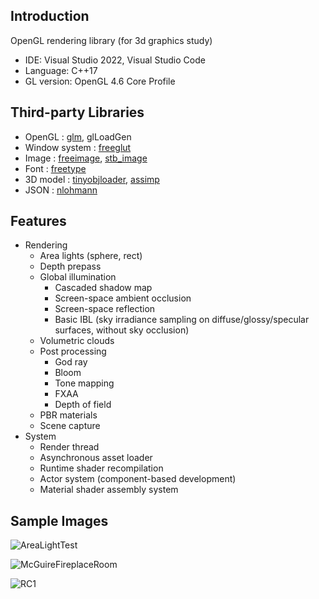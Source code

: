 
## Introduction
OpenGL rendering library (for 3d graphics study)

* IDE: Visual Studio 2022, Visual Studio Code
* Language: C++17
* GL version: OpenGL 4.6 Core Profile

## Third-party Libraries
* OpenGL        : [glm](https://github.com/g-truc/glm), glLoadGen
* Window system : [freeglut](https://github.com/FreeGLUTProject/freeglut)
* Image         : [freeimage](https://freeimage.sourceforge.io/), [stb_image](https://github.com/nothings/stb/blob/master/stb_image.h)
* Font          : [freetype](https://github.com/freetype/freetype)
* 3D model      : [tinyobjloader](https://github.com/tinyobjloader/tinyobjloader), [assimp](https://github.com/assimp/assimp)
* JSON          : [nlohmann](https://github.com/nlohmann/json)

## Features
* Rendering
  * Area lights (sphere, rect)
  * Depth prepass
  * Global illumination
    * Cascaded shadow map
    * Screen-space ambient occlusion
    * Screen-space reflection
    * Basic IBL (sky irradiance sampling on diffuse/glossy/specular surfaces, without sky occlusion)
  * Volumetric clouds
  * Post processing
    * God ray
    * Bloom
	* Tone mapping
	* FXAA
	* Depth of field
  * PBR materials
  * Scene capture
* System
  * Render thread
  * Asynchronous asset loader
  * Runtime shader recompilation
  * Actor system (component-based development)
  * Material shader assembly system

## Sample Images

![AreaLightTest](https://user-images.githubusercontent.com/11644393/191719865-a5db07fa-336b-4d3c-96cf-5b0da60812c5.jpg)

![McGuireFireplaceRoom](https://user-images.githubusercontent.com/11644393/191719903-67ba8cf6-887c-40a9-a386-8d32a91323a7.jpg)

![RC1](https://user-images.githubusercontent.com/11644393/191719967-fa640a08-7b4c-4e8e-9a94-36550ef605fe.jpg)

